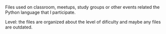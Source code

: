 Files used on classroom, meetups, study groups or other events related the Python language that I participate.

Level: the files are organized about the level of dificulty and maybe any files are outdated.
